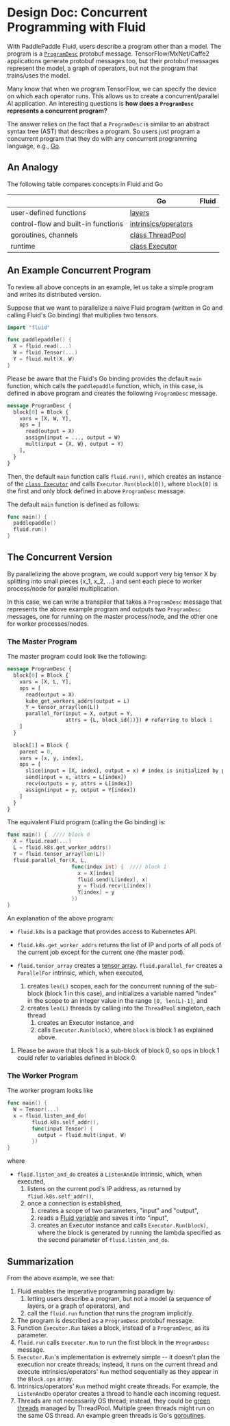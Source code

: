 # Design Doc: Concurrent Programming with Fluid

With PaddlePaddle Fluid, users describe a program other than a model.  The program is a [`ProgramDesc`](https://github.com/PaddlePaddle/Paddle/blob/develop/paddle/framework/framework.proto) protobuf message. TensorFlow/MxNet/Caffe2 applications generate protobuf messages too, but their protobuf messages represent the model, a graph of operators, but not the program that trains/uses the model.   

Many know that when we program TensorFlow, we can specify the device on which each operator runs.  This allows us to create a concurrent/parallel AI application.   An interesting questions is **how does a `ProgramDesc` represents a concurrent program?**  

The answer relies on the fact that a `ProgramDesc` is similar to an abstract syntax tree (AST) that describes a program.  So users just program a concurrent program that they do with any concurrent programming language, e.g., [Go](https://golang.org).

## An Analogy

The following table compares concepts in Fluid and Go

<table>
<thead>
<tr>
<th></th>
<th>Go</th>
<th>Fluid</th>
</tr>
</thead>
<tbody>
<tr>
<td>user-defined functions </td>
<td>
<a href="https://github.com/PaddlePaddle/Paddle/tree/develop/python/paddle/fluid">layers</a></td>
<td></td>
</tr>
<tr>
<td>control-flow and built-in functions </td>
<td>
<a href="https://github.com/PaddlePaddle/Paddle/tree/develop/paddle/operators">intrinsics/operators</a></td>
<td></td>
</tr>
<tr>
<td>goroutines, channels </td>
<td>
<a href="https://github.com/PaddlePaddle/Paddle/tree/develop/paddle/framework/thread_pool.h">class ThreadPool</a></td>
<td></td>
</tr>
<tr>
<td>runtime </td>
<td>
<a href="https://github.com/PaddlePaddle/Paddle/blob/develop/paddle/framework/executor.h">class Executor</a></td>
<td></td>
</tr>
</tbody>
</table>


## An Example Concurrent Program

To review all above concepts in an example, let us take a simple program and writes its distributed version.

Suppose that we want to parallelize a naive Fluid program (written in Go and calling Fluid's Go binding) that multiplies two tensors.

```go
import "fluid"

func paddlepaddle() {
  X = fluid.read(...)
  W = fluid.Tensor(...)
  Y = fluid.mult(X, W)
}
```

Please be aware that the Fluid's Go binding provides the default `main` function, which calls the `paddlepaddle` function, which, in this case, is defined in above program and creates the following `ProgramDesc` message.

```protobuf
message ProgramDesc {
  block[0] = Block {
    vars = [X, W, Y],
    ops = [
      read(output = X)
      assign(input = ..., output = W)
      mult(input = {X, W}, output = Y)
    ],
  }
}
```

Then, the default `main` function calls `fluid.run()`, which creates an instance of the [`class Executor`](https://github.com/PaddlePaddle/Paddle/blob/develop/paddle/framework/executor.h) and calls `Executor.Run(block[0])`, where `block[0]` is the first and only block defined in above `ProgramDesc` message.

The default `main` function is defined as follows:

```go
func main() {
  paddlepaddle()
  fluid.run()
}
```

## The Concurrent Version

By parallelizing the above program, we could support very big tensor X by splitting into small pieces {x_1, x_2, ...} and sent each piece to worker process/node for parallel multiplication.

In this case, we can write a transpiler that takes a `ProgramDesc` message that represents the above example program and outputs two `ProgramDesc` messages, one for running on the master process/node, and the other one for worker processes/nodes.

### The Master Program

The master program could look like the following:

```protobuf
message ProgramDesc {
  block[0] = Block {
    vars = [X, L, Y],
    ops = [
      read(output = X)
      kube_get_workers_addrs(output = L)
      Y = tensor_array(len(L))
      parallel_for(input = X, output = Y,
                   attrs = {L, block_id(1)}) # referring to block 1
    ]
  }

  block[1] = Block {
    parent = 0,
    vars = [x, y, index],
    ops = [
      slice(input = [X, index], output = x) # index is initialized by parallel_for
      send(input = x, attrs = L[index])
      recv(outputs = y, attrs = L[index])
      assign(input = y, output = Y[index])
    ]
  }
}
```

The equivalent Fluid program (calling the Go binding) is:

```go
func main() {  //// block 0
  X = fluid.read(...)
  L = fluid.k8s.get_worker_addrs()
  Y = fluid.tensor_array(len(L))
  fluid.parallel_for(X, L,
                     func(index int) {  //// block 1
                       x = X[index]
                       fluid.send(L[index], x)
                       y = fluid.recv(L[index])
                       Y[index] = y
                     })
}
```

An explanation of the above program:

- `fluid.k8s` is a package that provides access to Kubernetes API.  
- `fluid.k8s.get_worker_addrs` returns the list of IP and ports of all pods of the current job except for the current one (the master pod).  
- `fluid.tensor_array` creates a [tensor array](https://github.com/PaddlePaddle/Paddle/blob/develop/paddle/framework/lod_tensor_array.h).  `fluid.parallel_for` creates a `ParallelFor` intrinsic, which, when executed,

  1. creates `len(L)` scopes, each for the concurrent running of the sub-block (block 1 in this case), and initializes a variable named "index" in the scope to an integer value in the range `[0, len(L)-1]`, and
  2. creates `len(L)` threads by calling into the `ThreadPool` singleton, each thread  
     1. creates an Executor instance, and
     2. calls `Executor.Run(block)`, where `block` is block 1 as explained above.
1. Please be aware that block 1 is a sub-block of block 0, so ops in block 1 could refer to variables defined in block 0.

### The Worker Program

The worker program looks like

```go
func main() {
  W = Tensor(...)
  x = fluid.listen_and_do(
        fluid.k8s.self_addr(),
        func(input Tensor) {
          output = fluid.mult(input, W)
        })
}
```

where

- `fluid.listen_and_do` creates a `ListenAndDo` intrinsic, which, when executed,
  1. listens on the current pod's IP address, as returned by `fliud.k8s.self_addr()`,
  2. once a connection is established,
     1. creates a scope of two parameters, "input" and "output",
     2. reads a [Fluid variable](https://github.com/PaddlePaddle/Paddle/blob/develop/paddle/framework/variable.h) and saves it into "input",
     3. creates an Executor instance and calls `Executor.Run(block)`, where the block is generated by running the lambda specified as the second parameter of `fluid.listen_and_do`.

## Summarization

From the above example, we see that:

1. Fluid enables the imperative programming paradigm by:
   1. letting users describe a program, but not a model (a sequence of layers, or a graph of operators), and
   2. call the `fluid.run` function that runs the program implicitly.
1. The program is described as a `ProgramDesc` protobuf message.
2. Function `Executor.Run` takes a block, instead of a `ProgramDesc`, as its parameter.
3. `fluid.run` calls `Executor.Run` to run the first block in the `ProgramDesc` message.
4. `Executor.Run`'s implementation is extremely simple -- it doesn't plan the execution nor create threads; instead, it runs on the current thread and execute intrinsics/operators' `Run` method sequentially as they appear in the `Block.ops` array.
5. Intrinsics/operators' `Run` method might create threads.  For example, the `ListenAndDo` operator creates a thread to handle each incoming request.
6. Threads are not necessarily OS thread; instead, they could be [green threads](https://en.wikipedia.org/wiki/Green_threads) managed by ThreadPool.  Multiple green threads might run on the same OS thread.  An example green threads is Go's [goroutines](https://tour.golang.org/concurrency/1).
